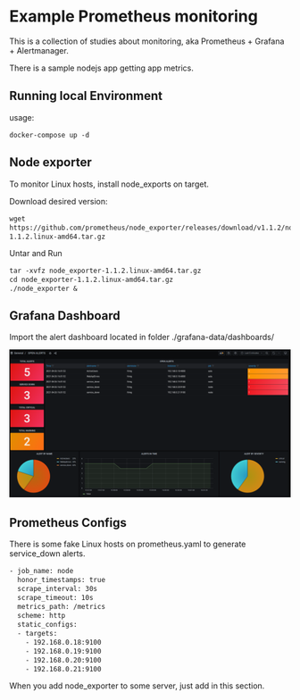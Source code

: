 # Example Prometheus monitoring

This is a collection of studies about monitoring, aka Prometheus + Grafana + Alertmanager.

There is a sample nodejs app getting app  metrics.

## Running local Environment

usage:

```
docker-compose up -d
```

## Node exporter

To monitor Linux hosts, install node_exports on target.

Download desired version:

```
wget https://github.com/prometheus/node_exporter/releases/download/v1.1.2/node_exporter-1.1.2.linux-amd64.tar.gz
```

Untar and Run

```
tar -xvfz node_exporter-1.1.2.linux-amd64.tar.gz
cd node_exporter-1.1.2.linux-amd64.tar.gz
./node_exporter &
```

## Grafana Dashboard

Import the alert dashboard located in folder ./grafana-data/dashboards/

![dashboard](alerts-dashboard.png)

## Prometheus Configs

There is some fake Linux hosts  on prometheus.yaml to generate service_down alerts.

```
- job_name: node
  honor_timestamps: true
  scrape_interval: 30s
  scrape_timeout: 10s
  metrics_path: /metrics
  scheme: http
  static_configs:
  - targets:
    - 192.168.0.18:9100
    - 192.168.0.19:9100
    - 192.168.0.20:9100
    - 192.168.0.21:9100
```
When you add node_exporter to some server, just add in this section.